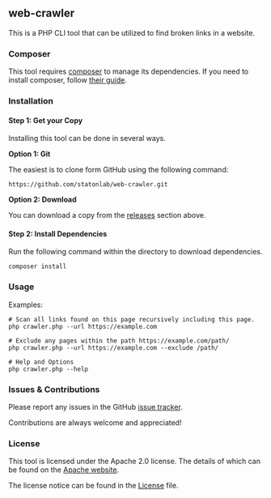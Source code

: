 ## web-crawler
This is a PHP CLI tool that can be utilized to find broken links in a website.

### Composer
This tool requires [composer](https://getcomposer.org/) to manage its dependencies. If you need to install composer, follow [their guide](https://getcomposer.org/download/).

### Installation

#### Step 1: Get your Copy
Installing this tool can be done in several ways.

**Option 1: Git**

The easiest is to clone form GitHub using the following command:

```https://github.com/statonlab/web-crawler.git```

**Option 2: Download**

You can download a copy from the [releases](https://github.com/statonlab/web-crawler/releases) section above.

#### Step 2: Install Dependencies
Run the following command within the directory to download dependencies.

```composer install```

### Usage
Examples:

```shell
# Scan all links found on this page recursively including this page. 
php crawler.php --url https://example.com

# Exclude any pages within the path https://example.com/path/
php crawler.php --url https://example.com --exclude /path/

# Help and Options
php crawler.php --help
```

### Issues & Contributions
Please report any issues in the GitHub [issue tracker](https://github.com/statonlab/web-crawler/issues).

Contributions are always welcome and appreciated!

### License
This tool is licensed under the Apache 2.0 license. The details of which can be found on the [Apache website](http://www.apache.org/licenses/LICENSE-2.0).

The license notice can be found in the [License](https://github.com/statonlab/web-crawler/blob/master/License) file.
